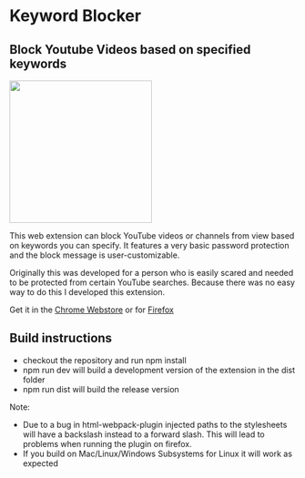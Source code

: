 # Keyword Blocker

## Block Youtube Videos based on specified keywords
<img src="keywordblocker.png" width="250px" height="250px">

This web extension can block YouTube videos or channels from view based on keywords you can specify.
It features a very basic password protection and the block message is user-customizable.

Originally this was developed for a person who is easily scared and needed to be protected from certain YouTube searches. Because there was no easy way to do this I developed this extension.

Get it in the [Chrome Webstore](https://chrome.google.com/webstore/detail/keyword-blocker/pbgacppomjfpheddhifkdkklddnolnpg)
or for [Firefox](https://addons.mozilla.org/en-US/firefox/addon/keyword-blocker/)

## Build instructions

- checkout the repository and run npm install
- npm run dev will build a development version of the extension in the dist folder
- npm run dist will build the release version

Note:

- Due to a bug in html-webpack-plugin injected paths to the stylesheets will have a backslash instead to a forward slash. This will lead to problems when running the plugin on firefox.
- If you build on Mac/Linux/Windows Subsystems for Linux it will work as expected

